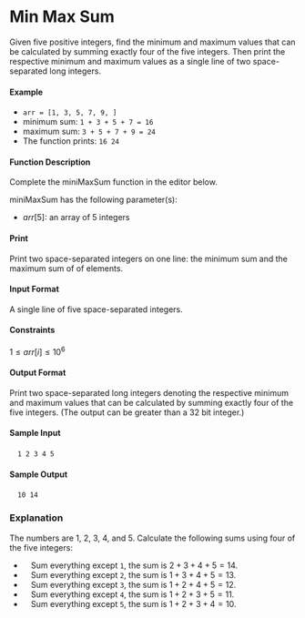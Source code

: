 # Min Max Sum

Given five positive integers, find the minimum and maximum values that can be calculated by summing exactly four of the five integers. Then print the respective minimum and maximum values as a single line of two space-separated long integers.

#### Example

- `arr = [1, 3, 5, 7, 9, ]`
- minimum sum: `1 + 3 + 5 + 7 = 16`
- maximum sum: `3 + 5 + 7 + 9 = 24`
- The function prints: `16 24`

#### Function Description

Complete the miniMaxSum function in the editor below.

miniMaxSum has the following parameter(s):

- $arr[5]$: an array of 5 integers

#### Print

Print two space-separated integers on one line: the minimum sum and the maximum sum of  of  elements.

#### Input Format

A single line of five space-separated integers.

#### Constraints
$1 \leq arr[i] \leq 10^6$

#### Output Format

Print two space-separated long integers denoting the respective minimum and maximum values that can be calculated by summing exactly four of the five integers. (The output can be greater than a 32 bit integer.)

#### Sample Input

&emsp;`1 2 3 4 5`

#### Sample Output

&emsp;`10 14`

### Explanation

The numbers are 1, 2, 3, 4, and 5. Calculate the following sums using four of the five integers:

- &emsp;Sum everything except `1`, the sum is $2 + 3 + 4 + 5 = 14$.
- &emsp;Sum everything except `2`, the sum is $1 + 3 + 4 + 5 = 13$.
- &emsp;Sum everything except `3`, the sum is $1 + 2 + 4 + 5 = 12$.
- &emsp;Sum everything except `4`, the sum is $1 + 2 + 3 + 5 = 11$.
- &emsp;Sum everything except `5`, the sum is $1 + 2 + 3 + 4 = 10$.
